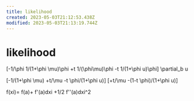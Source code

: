 ```yaml
---
title: likelihood
created: 2023-05-03T21:12:53.438Z
modified: 2023-05-03T21:13:19.744Z
---
```


# likelihood

[-1/\phi 1/(1+\phi \mu)\phi +t 1/(\phi\mu)\phi -t 1/(1+\phi u)\phi] \partial_b u

[-1/(1+\phi \mu)  +t/\mu -t \phi/(1+\phi u)]
[+t/\mu -(1-t \phi)/(1+\phi u)]


f(xi)= f(a)+ f'(a)dxi +1/2 f''(a)dxi^2
